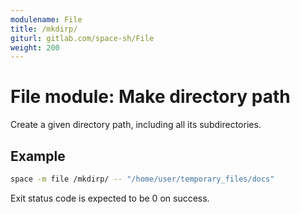 ```yaml
---
modulename: File
title: /mkdirp/
giturl: gitlab.com/space-sh/File
weight: 200
---
```

# File module: Make directory path

Create a given directory path, including all its subdirectories.

## Example

```sh
space -m file /mkdirp/ -- "/home/user/temporary_files/docs"
```

Exit status code is expected to be 0 on success.
